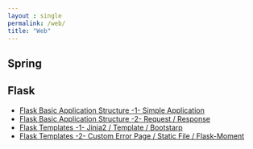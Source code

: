 ```yaml
---
layout : single
permalink: /web/
title: "Web"
---
```


## Spring

## Flask

* [Flask Basic Application Structure -1- Simple Application](/flask-basicstructure1)
* [Flask Basic Application Structure -2- Request / Response](/flask-basicstructure2)
* [Flask Templates -1- Jinja2 / Template / Bootstarp](/flask-templates1)
* [Flask Templates -2- Custom Error Page / Static File / Flask-Moment](/flask-templates2)

